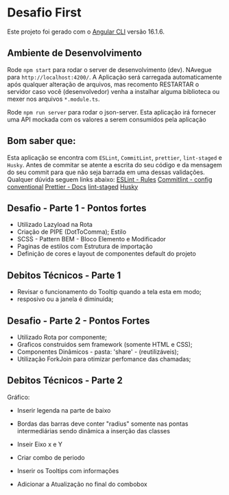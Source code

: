 # Desafio First

Este projeto foi gerado com o [Angular CLI](https://github.com/angular/angular-cli) versão 16.1.6.

## Ambiente de Desenvolvimento

Rode `npm start` para rodar o server de desenvolvimento (dev). NAvegue para `http://localhost:4200/`. A Aplicação será carregada automaticamente após qualquer alteração de arquivos, mas recomento RESTARTAR o servidor caso você (desenvolvedor) venha a instalhar alguma biblioteca ou mexer nos arquivos `*.module.ts`.

Rode `npm run server` para rodar o json-server. Esta aplicação irá fornecer uma API mockada com os valores a serem consumidos pela aplicação

## Bom saber que:

Esta aplicação se encontra com `ESLint`, `CommitLint`, `prettier`, `lint-staged` e `Husky`.
Antes de commitar se atente a escrita do seu código e da mensagem do seu commit para que não seja barrada em uma dessas validações.
Qualquer dúvida seguem links abaixo:
[ESLint - Rules](https://eslint.org/docs/latest/rules/)
[Commitlint - config conventional](https://github.com/conventional-changelog/commitlint/blob/master/%40commitlint/config-conventional/README.md)
[Prettier - Docs](https://prettier.io/docs/en/index.html)
[lint-staged](https://github.com/okonet/lint-staged)
[Husky](https://typicode.github.io/husky/)

## Desafio - Parte 1 - Pontos fortes

- Utilizado Lazyload na Rota
- Criação de PIPE (DotToComma);
  Estilo
- SCSS - Pattern BEM - Bloco Elemento e Modificador
- Paginas de estilos com Estrutura de importação
- Definição de cores e layout de componentes default do projeto

## Debitos Técnicos - Parte 1

- Revisar o funcionamento do Tooltip quando a tela esta em modo;
- resposivo ou a janela é diminuida;

## Desafio - Parte 2 - Pontos Fortes

- Utilizado Rota por componente;
- Graficos construidos sem framework (somente HTML e CSS);
- Componentes Dinâmicos - pasta: 'share' - (reutilizáveis);
- Utilização ForkJoin para otimizar perfomance das chamadas;

## Debitos Técnicos - Parte 2

Gráfico:

- Inserir legenda na parte de baixo
- Bordas das barras deve conter "radius" somente nas pontas intermediárias sendo dinâmica a inserção das classes
- Inseir Eixo x e Y

- Criar combo de periodo
- Inserir os Tooltips com informações
- Adicionar a Atualização no final do combobox
